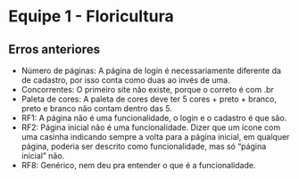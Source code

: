 <h1>Equipe 1 - Floricultura</h1>

<h2>Erros anteriores</h2>
<ul>
  <li>Número de páginas: A página de login é necessariamente diferente da de cadastro, por isso conta como duas ao invés de uma.</li>
  <li>Concorrentes: O primeiro site não existe, porque o correto é com .br</li>
  <li>Paleta de cores: A paleta de cores deve ter 5 cores + preto + branco, preto e branco não contam dentro das 5.</li>
  <li>RF1: A página não é uma funcionalidade, o login e o cadastro é que são.</li>
  <li>RF2: Página inicial não é uma funcionalidade. Dizer que um ícone com uma casinha indicando sempre a volta para a página inicial, em qualquer página, poderia ser descrito como funcionalidade, mas só “página inicial” não.</li>
  <li>RF8: Genérico, nem deu pra entender o que é a funcionalidade.</li>
</ul>
